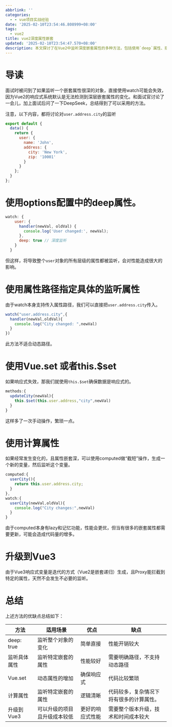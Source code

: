 ```yaml
---
abbrlink: ''
categories:
  - - vue项目实战经验
date: '2025-02-10T23:54:46.808999+08:00'
tags:
  - vue2
title: vue2深度属性嵌套
updated: '2025-02-10T23:54:47.570+08:00'
description: 本文探讨了在Vue2中监听深度嵌套属性的多种方法，包括使用`deep`属性、指定属性路径、`Vue.set`、计算属性以及升级到Vue3。每种方法都有其适用场景和优缺点，如`deep`属性简单但性能开销大，计算属性逻辑清晰但代码量多。选择合适的方法需根据具体需求和项目情况权衡。
---
```

# 导读

面试时被问到了如果监听一个嵌套属性很深的对象，直接使用watch可能会失效，因为Vue2的响应式系统默认是无法检测到深层嵌套属性的变化。和面试官讨论了一会儿，加上面试后问了一下DeepSeek，总结得到了可以采用的方法。

注意，以下内容，都将讨论对`user.address.city`的监听

```js
export default {
  data() {
    return {
      user: {
        name: 'John',
        address: {
          city: 'New York',
          zip: '10001'
        }
      }
    };
  }
};
```

# 使用options配置中的deep属性。

```js
watch: {
    user: {
      handler(newVal, oldVal) {
        console.log('User changed:', newVal);
      },
      deep: true // 深度监听
    }
  }
```

但这样，将导致整个`user`对象的所有层级的属性都被监听，会对性能造成很大的影响。

# 使用属性路径指定具体的监听属性

由于watch本身支持传入属性路径，我们可以直接把`user.address.city`传入。

```js
watch("user.address.city",{
  handler(newVal,oldVal){
    console.log("City changed: ",newVal)
  }
})
```

此方法不适合动态路径。

# 使用Vue.set 或者this.$set

如果响应式失效，那我们就使用`this.$set`确保数据是响应式的。

```js
methods:{
  updateCity(newVal){
    this.$set(this.user.address,"city",newVal)
  }
}
```

这样多了一次手动操作，繁琐一点。

# 使用计算属性

如果经常发生变化的，且属性嵌套深，可以使用computed做“截短”操作，生成一个新的变量，然后监听这个变量。

```js
computed:{
  userCity(){
    return this.user.address.city;
  }
},
watch:{
  userCity(newVal,oldVal){
    console.log("City changes:",newVal)
  }
}
```

由于computed本身有lazy和记忆功能，性能会更优，但当有很多的嵌套属性都需要更新，可能会造成代码量的增多。

# 升级到Vue3

由于Vue3响应式变量是迭代的方式（Vue2是嵌套递归）生成，且Proxy能拦截到特定的属性，天然不会发生不必要的监听。

# 总结

上述方法的优缺点总结如下：


| 方法         | 适用场景                     | 优点             | 缺点                                     |
| ------------ | ---------------------------- | ---------------- | ---------------------------------------- |
| deep: true   | 监听整个对象的变化           | 简单直接         | 性能开销较大                             |
| 监听具体属性 | 监听特定嵌套的属性           | 性能较好         | 需要明确路径，不支持动态路径             |
| Vue.set      | 动态属性的增加               | 确保响应式       | 代码比较繁琐                             |
| 计算属性     | 监听特定嵌套的属性           | 逻辑清晰         | 代码较多，复杂情况下将有很多的计算属性。 |
| 升级到Vue3   | 可以升级的项目且升级成本较低 | 更好的响应式性能 | 需要整个版本升级，技术和时间成本较大     |
